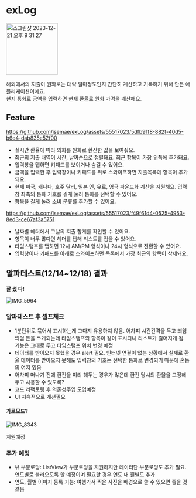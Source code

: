 # exLog
<img width="141" alt="스크린샷 2023-12-21 오후 9 31 27" src="https://github.com/isemae/exLog/assets/55517023/85f45d9d-9742-4fcb-852a-a58cac08daa0">


해외에서의 지출이 원화로는 대략 얼마정도인지 간단히 계산하고 기록하기 위해 만든 애플리케이션이에요.  
현지 통화로 금액을 입력하면 현재 환율로 원화 가격을 계산해요.

## Feature
https://github.com/isemae/exLog/assets/55517023/5dfb91f8-882f-40d5-b6e4-dab835e52f00
- 실시간 환율에 따라 외화를 원화로 환산한 값을 보여줘요.
- 최근의 지출 내역이 시간, 날짜순으로 정렬돼요. 최근 항목이 가장 위쪽에 추가돼요.
- 입력창을 탭하면 키패드를 보이거나 숨길 수 있어요.
- 금액을 입력한 후 입력창이나 키패드를 위로 스와이프하면 지출목록에 항목이 추가돼요.
- 현재 미국, 캐나다, 호주 달러, 일본 엔, 유로, 영국 파운드화 계산을 지원해요. 입력창 좌측의 통화 기호를 길게 눌러 통화를 선택할 수 있어요.
- 항목을 길게 눌러 소비 분류를 추가할 수 있어요.

https://github.com/isemae/exLog/assets/55517023/f49f61d4-0525-4953-8ed3-ce67af3a5751

- 날짜별 헤더에서 그날의 지출 합계를 확인할 수 있어요.
- 항목이 너무 많다면 헤더를 탭해 리스트를 접을 수 있어요.
- 타임스탬프를 탭하면 12시 AM/PM 형식이나 24시 형식으로 전환할 수 있어요.
- 입력창이나 키패드를 아래로 스와이프하면 목록에서 가장 최근의 항목이 삭제돼요.



## 알파테스트(12/14~12/18) 결과
**잘 썼 다!**

![IMG_5964](https://github.com/isemae/exLog/assets/55517023/93b2fe89-4a07-40bf-bf89-e0b2d5d054fd)

### 알파테스트 후 셀프체크
- 1분단위로 묶어서 표시하는게 그다지 유용하지 않음. 어차피 시간간격을 두고 띄엄띄엄 돈을 쓰게되는데 타임스탬프와 항목이 같이 표시되니 리스트가 길어지게 됨. 기능은 그대로 두고 타임스탬프 위치 변경 예정
- 데이터를 받아오지 못했을 경우 alert 필요. 인터넷 연결이 없는 상황에서 실제로 환율 데이터를 받아오지 못해도 입력창의 기호는 선택한 통화로 변경되기 때문에 혼동의 여지 있음
- 어차피 떠나기 전에 환전을 미리 해두는 경우가 많은데 환전 당시의 환율을 고정해두고 사용할 수 있도록? 
- 코드 리팩토링 후 의존성주입 도입예정
- UI 지속적으로 개선필요

#### 가로모드? 
![IMG_8343](https://github.com/isemae/exLog/assets/55517023/d87b8267-5bbc-42f1-b542-c34cba436e1a)

지원예정

### 추가 예정
- 뷰 부분로딩: ListView가 부분로딩을 지원하지만 데이터단 부분로딩도 추가 필요. 연도별로 불러오도록 할 예정이며 필요할 경우 연도 내 월별도 추가
- 연도, 월별 이미지 등록 기능: 여행가서 찍은 사진을 배경으로 쓸 수 있으면 좋을 것 같음

 

